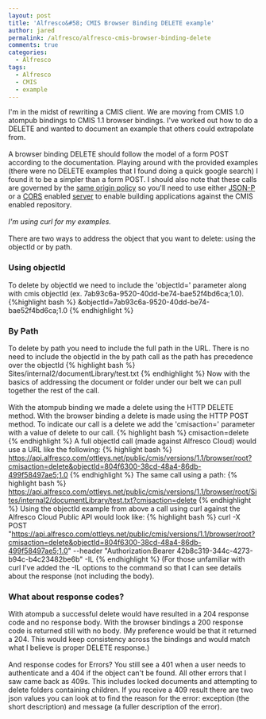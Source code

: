 ```yaml
---
layout: post
title: 'Alfresco&#58; CMIS Browser Binding DELETE example'
author: jared
permalink: /alfresco/alfresco-cmis-browser-binding-delete
comments: true
categories:
  - Alfresco
tags:
  - Alfresco
  - CMIS
  - example
---
```

I'm in the midst of rewriting a CMIS client. We are moving from CMIS 1.0 atompub bindings to CMIS 1.1 browser bindings. I've worked out how to do a DELETE and wanted to document an example that others could extrapolate from.
<br /><br />
A browser binding DELETE should follow the model of a form POST according to the documentation. Playing around with the provided examples (there were no DELETE examples that I found doing a quick google search) I found it to be a simpler than a form POST. I should also note that these calls are governed by the [same origin policy][1] so you'll need to use either [JSON-P][2] or a [CORS][3] enabled [server][4] to enable building applications against the CMIS enabled repository.
<br /><br />
*I'm using curl for my examples.*
<br /><br />
There are two ways to address the object that you want to delete: using the objectId or by path.

### Using objectId
To delete by objectId we need to include the 'objectId=' parameter along with cmis objectId (ex. 7ab93c6a-9520-40dd-be74-bae52f4bd6ca;1.0).
{%highlight bash %}
&objectId=7ab93c6a-9520-40dd-be74-bae52f4bd6ca;1.0
{% endhighlight %}

### By Path
To delete by path you need to include the full path in the URL. There is no need to include the objectId in the by path call as the path has precedence over the objectId
{% highlight bash %}
Sites/internal2/documentLibrary/test.txt
{% endhighlight %}
Now with the basics of addressing the document or folder under our belt we can pull together the rest of the call.
<br /><br />
With the atompub binding we made a delete using the HTTP DELETE method. With the browser binding a delete is made using the HTTP POST method. To indicate our call is a delete we add the 'cmisaction=' parameter with a value of delete to our call.
{% highlight bash %}
cmisaction=delete
{% endhighlight %}
A full objectId call (made against Alfresco Cloud) would use a URL like the following:
{% highlight bash %}
https://api.alfresco.com/ottleys.net/public/cmis/versions/1.1/browser/root?cmisaction=delete&objectId=804f6300-38cd-48a4-86db-499f58497ae5;1.0
{% endhighlight %}
The same call using a path:
{% highlight bash %}
https://api.alfresco.com/ottleys.net/public/cmis/versions/1.1/browser/root/Sites/internal2/documentLibrary/test.txt?cmisaction=delete
{% endhighlight %}
Using the objectId example from above a call using curl against the Alfresco Cloud Public API would look like:
{% highlight bash %}
curl -X POST "https://api.alfresco.com/ottleys.net/public/cmis/versions/1.1/browser/root?cmisaction=delete&objectId=804f6300-38cd-48a4-86db-499f58497ae5;1.0" --header "Authorization:Bearer 42b8c319-344c-4273-b94c-b4c23482be6b" -IL
{% endhighlight %}
(For those unfamiliar with curl I've added the -IL options to the command so that I can see details about the response (not including the body).

### What about response codes?
With atompub a successful delete would have resulted in a 204 response code and no response body. With the browser bindings a 200 response code is returned still with no body. (My preference would be that it returned a 204. This would keep consistency across the bindings and would match what I believe is proper DELETE response.)
<br /><br />
And response codes for Errors? You still see a 401 when a user needs to authenticate and a 404 if the object can't be found. All other errors that I saw came back as 409s. This includes locked documents and attempting to delete folders containing children. If you receive a 409 result there are two json values you can look at to find the reason for the error: exception (the short description) and message (a fuller description of the error).




[1]: http://en.wikipedia.org/wiki/Same-origin_policy "Same Origin Policy"
[2]: http://en.wikipedia.org/wiki/JSONP "JSONP"
[3]: http://en.wikipedia.org/wiki/Cross-origin_resource_sharing "Cross-origin resource sharing"
[4]: http://www.slideshare.net/jottley/cors-enable-alfresco-for-cors "CORS enable Alfresco"